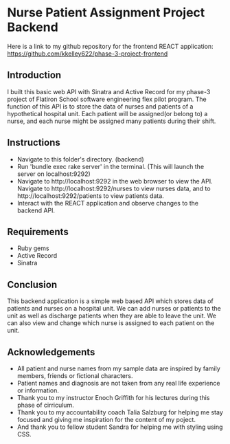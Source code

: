 # Nurse Patient Assignment Project Backend

Here is a link to my github repository for the frontend REACT application: https://github.com/kkelley622/phase-3-project-frontend
 
## Introduction

I built this basic web API with Sinatra and Active Record for my phase-3 project of Flatiron School software engineering flex pilot program. The function of this API is to store the data of nurses and patients of a hypothetical hospital unit. Each patient will be assigned(or belong to) a nurse, and each nurse might be assigned many patients during their shift. 

## Instructions

- Navigate to this folder's directory. (backend)
- Run 'bundle exec rake server' in the terminal. (This will launch the server on localhost:9292)
- Navigate to http://localhost:9292 in the web browser to view the API. Navigate to http://localhost:9292/nurses to view nurses data, and to http://localhost:9292/patients to view patients data.
- Interact with the REACT application and observe changes to the backend API.

## Requirements

- Ruby gems
- Active Record
- Sinatra

## Conclusion

This backend application is a simple web based API which stores data of patients and nurses on a hospital unit. We can add nurses or patients to the unit as well as discharge patients when they are able to leave the unit. We can also view and change which nurse is assigned to each patient on the unit.

## Acknowledgements

- All patient and nurse names from my sample data are inspired by family members, friends or fictional characters.
- Patient names and diagnosis are not taken from any real life experience or information. 
- Thank you to my instructor Enoch Griffith for his lectures during this phase of cirriculum. 
- Thank you to my accountability coach Talia Salzburg for helping me stay focused and giving me inspiration for the content of my poject.
- And thank you to fellow student Sandra for helping me with styling using CSS.
